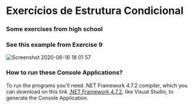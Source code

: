 # Exercícios de Estrutura Condicional
### Some exercises from high school

### See this example from Exercise 9
![Screenshot 2020-06-16 18 01 57](https://user-images.githubusercontent.com/62625567/84828015-bb2a8700-affb-11ea-9323-fb5b3f4b3e90.png)

### How to run these Console Applications?
To run the programs you'll need .NET Framework 4.7.2 compiler, which you can download on this link [.NET Framework 4.7.2](https://dotnet.microsoft.com/download/dotnet-framework/net472), like Visual Studio, to generate the Console Application. 
